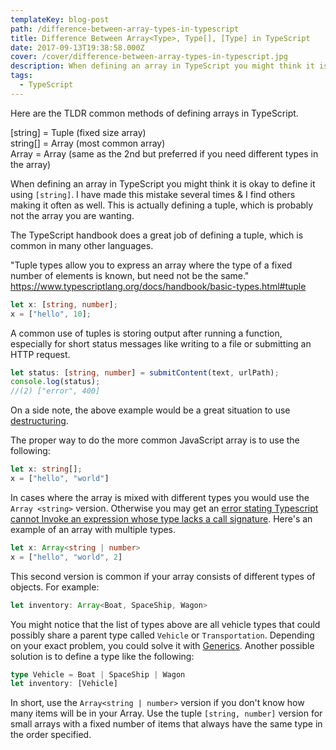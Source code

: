 ```yaml
---
templateKey: blog-post
path: /difference-between-array-types-in-typescript
title: Difference Between Array<Type>, Type[], [Type] in TypeScript
date: 2017-09-13T19:38:58.000Z
cover: /cover/difference-between-array-types-in-typescript.jpg
description: When defining an array in TypeScript you might think it is okay to define it using `[string]`. I have made this mistake several times & I find others making it often as well. This is actually defining a tuple, which is probably not the array you are wanting.
tags:
  - TypeScript
---
```

Here are the TLDR common methods of defining arrays in TypeScript.

[string] = Tuple (fixed size array)  
string[] = Array (most common array)  
Array <string> = Array (same as the 2nd but preferred if you need different types in the array)

When defining an array in TypeScript you might think it is okay to define it using `[string]`. I have made this mistake several times & I find others making it often as well. This is actually defining a tuple, which is probably not the array you are wanting.

The TypeScript handbook does a great job of defining a tuple, which is common in many other languages.

"Tuple types allow you to express an array where the type of a fixed number of elements is known, but need not be the same." https://www.typescriptlang.org/docs/handbook/basic-types.html#tuple

```Typescript
let x: [string, number];
x = ["hello", 10];
```

A common use of tuples is storing output after running a function, especially for short status messages like writing to a file or submitting an HTTP request. 

```Typescript
let status: [string, number] = submitContent(text, urlPath);
console.log(status);
//(2) ["error", 400]
```

On a side note, the above example would be a great situation to use [destructuring](/the-power-of-destructuring-in-javascript/).

The proper way to do the more common JavaScript array is to use the following:

```Typescript
let x: string[];
x = ["hello", "world"]
```

In cases where the array is mixed with different types you would use the `Array <string>` version. Otherwise you may get an [error stating Typescript cannot Invoke an expression whose type lacks a call signature](/typescript-cannot-invoke-an-expression-whose-type-lacks-a-call-signature/). Here's an example of an array with multiple types.

```Typescript
let x: Array<string | number>
x = ["hello", "world", 2]
```

This second version is common if your array consists of different types of objects. For example:

```Typescript
let inventory: Array<Boat, SpaceShip, Wagon> 
```
You might notice that the list of types above are all vehicle types that could possibly share a parent type called `Vehicle` or `Transportation`. Depending on your exact problem, you could solve it with [Generics](https://www.typescriptlang.org/docs/handbook/generics.html).  Another possible solution is to define a type like the following:

```Typescript
type Vehicle = Boat | SpaceShip | Wagon
let inventory: [Vehicle]
```

In short, use the `Array<string | number>` version if you don't know how many items will be in your Array. Use the tuple `[string, number]` version for small arrays with a fixed number of items that always have the same type in the order specified.
